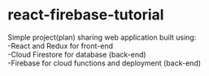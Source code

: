 # react-firebase-tutorial
Simple project(plan) sharing web application built using:  
-React and Redux for front-end  
-Cloud Firestore for database (back-end)  
-Firebase for cloud functions and deployment (back-end)
